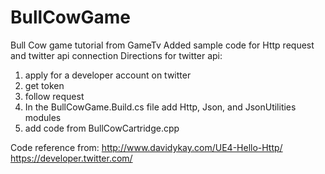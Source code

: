 # BullCowGame

Bull Cow game tutorial from GameTv
Added sample code for Http request and twitter api connection
Directions for twitter api:
1. apply for a developer account on twitter
2. get token
3. follow request
4. In the BullCowGame.Build.cs file add Http, Json, and JsonUtilities modules
5. add code from BullCowCartridge.cpp

Code reference from: 
http://www.davidykay.com/UE4-Hello-Http/
https://developer.twitter.com/

